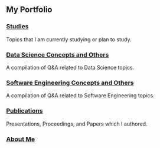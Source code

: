 ## My Portfolio

### [Studies](studies.md)
Topics that I am currently studying or plan to study.

### [Data Science Concepts and Others](DSconcepts.md)
A compilation of Q&A related to Data Science topics.

### [Software Engineering Concepts and Others](SEconcepts.md)
A compilation of Q&A related to Software Engineering topics.

### [Publications](publications.md)
Presentations, Proceedings, and Papers which I authored.

### [About Me](aboutme.md)
